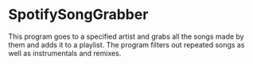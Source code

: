 # SpotifySongGrabber

This program goes to a specified artist and grabs all the songs made by them and adds it to a playlist.
The program filters out repeated songs as well as instrumentals and remixes.
